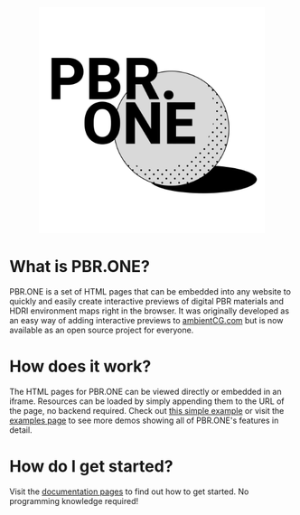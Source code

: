 <p align="center"><img src="./brand/PBR.ONE_light_transparent.png" alt="PBR.ONE Logo" width="400" height="400"></p>

# What is PBR.ONE?
PBR.ONE is a set of HTML pages that can be embedded into any website to quickly and easily create interactive previews of digital PBR materials and HDRI environment maps right in the browser.
It was originally developed as an easy way of adding interactive previews to [ambientCG.com](https://ambientcg.com) but is now available as an open source project for everyone.

# How does it work?
The HTML pages for PBR.ONE can be viewed directly or embedded in an iframe.
Resources can be loaded by simply appending them to the URL of the page, no backend required.
Check out [this simple example](https://cdn.pbr.one/0.4.0/material-shading.html#color_url=https://pbr.one/media/bricks_col.jpg&normal_url=https://pbr.one/media/bricks_nrm.jpg&roughness_url=https://pbr.one/media/bricks_rgh.jpg&displacement_url=https://pbr.one/media/bricks_dsp.jpg&geometry_type=cylinder&displacement_scale=0.01&tiling_scale=1.33) or visit the [examples page](https://pbr.one/examples.html) to see more demos showing all of PBR.ONE's features in detail.

# How do I get started?
Visit the [documentation pages](https://docs.pbr.one) to find out how to get started. No programming knowledge required!
